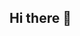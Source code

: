 ## Hi there 👋

<!--
**MhmetPolat/MhmetPolat** is a ✨ _special_ ✨ repository because its `README.md` (this file) appears on your GitHub profile.

🧑‍💻 I'm a computer engineering student
🔭 I’m currently working on Python

